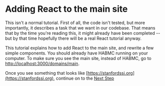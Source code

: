 
# Adding React to the main site
This isn't a normal tutorial. 
First of all, the code isn't tested, but more importantly, it describes a task that we want in our codebase. 
That means that by the time you're reading this, it might already have been completed -- but by that time hopefully there will be a real React tutorial anyway.

This tutorial explains how to add React to the main site, and rewrite a few simple components.
You should already have HABMC running on your computer. 
To make sure you see the main site, instead of HABMC, go to [http://localhost:3000/domains/main](http://localhost:3000/domains/main).

Once you see something that looks like [https://stanfordssi.org](https://stanfordssi.org), continue on to the [Next Step](react-on-main-02.md)
